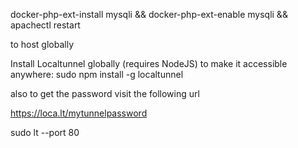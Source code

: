 docker-php-ext-install mysqli && docker-php-ext-enable mysqli && apachectl restart

to host globally

Install Localtunnel globally (requires NodeJS) to make it accessible anywhere:
sudo npm install -g localtunnel

also to get the password visit the following url

https://loca.lt/mytunnelpassword

sudo lt --port 80